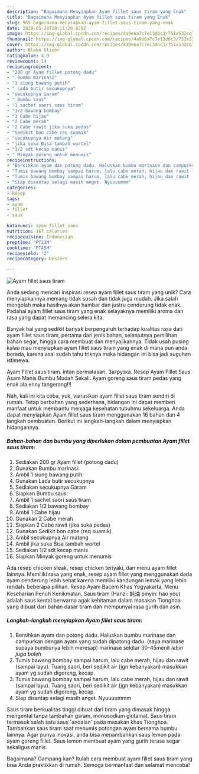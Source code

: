 ```yaml
---
description: "Bagaimana Menyiapkan Ayam fillet saus tiram yang Enak"
title: "Bagaimana Menyiapkan Ayam fillet saus tiram yang Enak"
slug: 965-bagaimana-menyiapkan-ayam-fillet-saus-tiram-yang-enak
date: 2020-05-28T20:11:28.020Z
image: https://img-global.cpcdn.com/recipes/4a9e6a7c7e13d6c3/751x532cq70/ayam-fillet-saus-tiram-foto-resep-utama.jpg
thumbnail: https://img-global.cpcdn.com/recipes/4a9e6a7c7e13d6c3/751x532cq70/ayam-fillet-saus-tiram-foto-resep-utama.jpg
cover: https://img-global.cpcdn.com/recipes/4a9e6a7c7e13d6c3/751x532cq70/ayam-fillet-saus-tiram-foto-resep-utama.jpg
author: Blake Oliver
ratingvalue: 4.9
reviewcount: 14
recipeingredient:
- "200 gr Ayam fillet potong dadu"
- " Bumbu marinasi"
- "1 siung bawang putih"
- " Lada butir secukupnya"
- "secukupnya Garam"
- " Bumbu saus"
- "1 sachet saori saus tiram"
- "1/2 bawang bombay"
- "1 Cabe hijau"
- "2 Cabe merah"
- "2 Cabe rawit jika suka pedas"
- "Sedikit bon cabe req suamik"
- "secukupnya Air matang"
- "jika suka Bisa tambah wortel"
- "1/2 sdt kecap manis"
- " Minyak goreng untuk menumis"
recipeinstructions:
- "Bersihkan ayam dan potong dadu. Haluskan bumbu marinase dan campurkan dengan ayam yang sudah dipotong dadu. (saya marinase supaya bumbunya lebih meresap) marinase sekitar 30-45menit *lebih juga boleh*"
- "Tumis bawang bombay sampai harum, lalu cabe merah, hijau dan rawit (sampai layu). Tuang saori, beri sedikit air (jgn kebanyakan) masukkan ayam yg sudah digoreng, kecap."
- "Tumis bawang bombay sampai harum, lalu cabe merah, hijau dan rawit (sampai layu). Tuang saori, beri sedikit air (jgn kebanyakan) masukkan ayam yg sudah digoreng, kecap."
- "Siap disantap selagi masih anget. Nyuuuummm"
categories:
- Resep
tags:
- ayam
- fillet
- saus

katakunci: ayam fillet saus 
nutrition: 167 calories
recipecuisine: Indonesian
preptime: "PT23M"
cooktime: "PT45M"
recipeyield: "2"
recipecategory: Dessert

---
```



![Ayam fillet saus tiram](https://img-global.cpcdn.com/recipes/4a9e6a7c7e13d6c3/751x532cq70/ayam-fillet-saus-tiram-foto-resep-utama.jpg)

Anda sedang mencari inspirasi resep ayam fillet saus tiram yang unik? Cara menyiapkannya memang tidak susah dan tidak juga mudah. Jika salah mengolah maka hasilnya akan hambar dan justru cenderung tidak enak. Padahal ayam fillet saus tiram yang enak selayaknya memiliki aroma dan rasa yang dapat memancing selera kita.

Banyak hal yang sedikit banyak berpengaruh terhadap kualitas rasa dari ayam fillet saus tiram, pertama dari jenis bahan, selanjutnya pemilihan bahan segar, hingga cara membuat dan menyajikannya. Tidak usah pusing kalau mau menyiapkan ayam fillet saus tiram yang enak di mana pun anda berada, karena asal sudah tahu triknya maka hidangan ini bisa jadi suguhan istimewa.

Ayam Fillet saus tiram. intan permatasari. Загрузка. Resep Ayam Fillet Saus Asam Manis Bumbu Mudah Sekali. Ayam goreng saus tiram pedas yang enak ala enny tangerang!!!


Nah, kali ini kita coba, yuk, variasikan ayam fillet saus tiram sendiri di rumah. Tetap berbahan yang sederhana, hidangan ini dapat memberi manfaat untuk membantu menjaga kesehatan tubuhmu sekeluarga. Anda dapat menyiapkan Ayam fillet saus tiram menggunakan 16 bahan dan 4 langkah pembuatan. Berikut ini langkah-langkah dalam menyiapkan hidangannya.

<!--inarticleads1-->

##### Bahan-bahan dan bumbu yang diperlukan dalam pembuatan Ayam fillet saus tiram:

1. Sediakan 200 gr Ayam fillet (potong dadu)
1. Gunakan  Bumbu marinasi:
1. Ambil 1 siung bawang putih
1. Gunakan  Lada butir secukupnya
1. Sediakan secukupnya Garam
1. Siapkan  Bumbu saus:
1. Ambil 1 sachet saori saus tiram
1. Sediakan 1/2 bawang bombay
1. Ambil 1 Cabe hijau
1. Gunakan 2 Cabe merah
1. Siapkan 2 Cabe rawit (jika suka pedas)
1. Gunakan Sedikit bon cabe (req suamik)
1. Ambil secukupnya Air matang
1. Ambil jika suka Bisa tambah wortel
1. Sediakan 1/2 sdt kecap manis
1. Siapkan  Minyak goreng untuk menumis


Ada resep chicken steak, resep chicken teriyaki, dan menu ayam fillet lainnya. Memiliki rasa yang enak, resep ayam fillet yang menggunakan dada ayam cenderung lebih sehat karena memiliki kandungan lemak yang lebih rendah. beberapa pilihan. Resep Ayam Bacem Khas Yogyakarta, Menu Keseharian Penuh Kenikmatan. Saus tiram (Hanzi: 蚝油 pinyin: háo yóu) adalah saus kental berwarna agak kehitaman dalam masakan Tionghoa yang dibuat dari bahan dasar tiram dan mempunyai rasa gurih dan asin. 

<!--inarticleads2-->

##### Langkah-langkah menyiapkan Ayam fillet saus tiram:

1. Bersihkan ayam dan potong dadu. Haluskan bumbu marinase dan campurkan dengan ayam yang sudah dipotong dadu. (saya marinase supaya bumbunya lebih meresap) marinase sekitar 30-45menit *lebih juga boleh*
1. Tumis bawang bombay sampai harum, lalu cabe merah, hijau dan rawit (sampai layu). Tuang saori, beri sedikit air (jgn kebanyakan) masukkan ayam yg sudah digoreng, kecap.
1. Tumis bawang bombay sampai harum, lalu cabe merah, hijau dan rawit (sampai layu). Tuang saori, beri sedikit air (jgn kebanyakan) masukkan ayam yg sudah digoreng, kecap.
1. Siap disantap selagi masih anget. Nyuuuummm


Saus tiram berkualitas tinggi dibuat dari tiram yang dimasak hingga mengental tanpa tambahan garam, monosodium glutamat. Saus tiram termasuk salah satu saus &#39;andalan&#39; pada masakan khas Tionghoa. Tambahkan saus tiram saat menumis potongan ayam bersama bumbu lainnya. Agar punya inovasi, anda bisa menambahkan saus lemon pada ayam goreng fillet. Saus lemon membuat ayam yang gurih terasa segar sekaligus manis. 

Bagaimana? Gampang kan? Itulah cara membuat ayam fillet saus tiram yang bisa Anda praktikkan di rumah. Semoga bermanfaat dan selamat mencoba!
